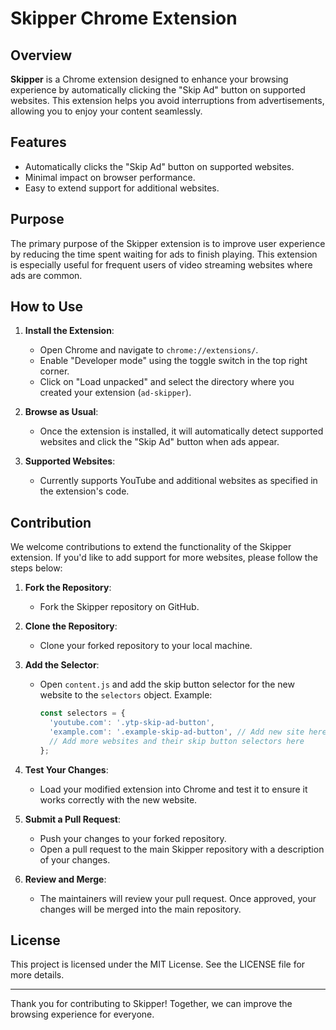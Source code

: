# Skipper Chrome Extension

## Overview

**Skipper** is a Chrome extension designed to enhance your browsing experience by automatically clicking the "Skip Ad" button on supported websites. This extension helps you avoid interruptions from advertisements, allowing you to enjoy your content seamlessly.

## Features

- Automatically clicks the "Skip Ad" button on supported websites.
- Minimal impact on browser performance.
- Easy to extend support for additional websites.

## Purpose

The primary purpose of the Skipper extension is to improve user experience by reducing the time spent waiting for ads to finish playing. This extension is especially useful for frequent users of video streaming websites where ads are common.

## How to Use

1. **Install the Extension**:
   - Open Chrome and navigate to `chrome://extensions/`.
   - Enable "Developer mode" using the toggle switch in the top right corner.
   - Click on "Load unpacked" and select the directory where you created your extension (`ad-skipper`).

2. **Browse as Usual**:
   - Once the extension is installed, it will automatically detect supported websites and click the "Skip Ad" button when ads appear.

3. **Supported Websites**:
   - Currently supports YouTube and additional websites as specified in the extension's code.

## Contribution

We welcome contributions to extend the functionality of the Skipper extension. If you'd like to add support for more websites, please follow the steps below:

1. **Fork the Repository**:
   - Fork the Skipper repository on GitHub.

2. **Clone the Repository**:
   - Clone your forked repository to your local machine.

3. **Add the Selector**:
   - Open `content.js` and add the skip button selector for the new website to the `selectors` object. Example:

     ```javascript
     const selectors = {
       'youtube.com': '.ytp-skip-ad-button',
       'example.com': '.example-skip-ad-button', // Add new site here
       // Add more websites and their skip button selectors here
     };
     ```

4. **Test Your Changes**:
   - Load your modified extension into Chrome and test it to ensure it works correctly with the new website.

5. **Submit a Pull Request**:
   - Push your changes to your forked repository.
   - Open a pull request to the main Skipper repository with a description of your changes.

6. **Review and Merge**:
   - The maintainers will review your pull request. Once approved, your changes will be merged into the main repository.

## License

This project is licensed under the MIT License. See the LICENSE file for more details.

---

Thank you for contributing to Skipper! Together, we can improve the browsing experience for everyone.
